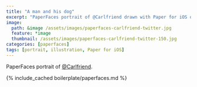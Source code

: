 ```yaml
---
title: "A man and his dog"
excerpt: "PaperFaces portrait of @Carlfriend drawn with Paper for iOS on an iPad."
image: 
  path: &image /assets/images/paperfaces-carlfriend-twitter.jpg 
  feature: *image
  thumbnail: /assets/images/paperfaces-carlfriend-twitter-150.jpg
categories: [paperfaces]
tags: [portrait, illustration, Paper for iOS]
---
```


PaperFaces portrait of [@Carlfriend](https://twitter.com/Carlfriend).

{% include_cached boilerplate/paperfaces.md %}

